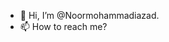 - 👋 Hi, I’m @Noormohammadiazad.
- 📫 How to reach me?

<!---
Noormohammadiazad/Noormohammadiazad is a ✨ special ✨ repository because its `README.md` (this file) appears on your GitHub profile.
You can click the Preview link to take a look at your changes.
--->

